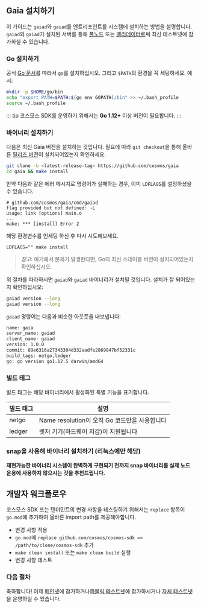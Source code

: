 ## Gaia 설치하기

이 가이드는 `gaiad`와 `gaiad`를 엔트리포인트를 시스템에 설치하는 방법을 설명합니다. `gaiad`와 `gaiad`가 설치된 서버를 통해 [풀노드](./gaia-tutorials/join-testnet.md#run-a-full-node) 또는 [밸리데이터로](./validators/validator-setup.md)써 최신 테스트넷에 참가하실 수 있습니다.

### Go 설치하기

공식 [Go 문서](https://golang.org/doc/install)를 따라서 `go`를 설치하십시오. 그리고 `$PATH`의 환경을 꼭 세팅하세요. 예시:

```bash
mkdir -p $HOME/go/bin
echo "export PATH=$PATH:$(go env GOPATH)/bin" >> ~/.bash_profile
source ~/.bash_profile
```

::: tip
코스모스 SDK를 운영하기 위해서는 **Go 1.12+** 이상 버전이 필요합니다.
:::

### 바이너리 설치하기

다음은 최신 Gaia 버전을 설치하는 것입니다. 필요에 따라 `git checkout`을 통해 올바른 [릴리즈 버전](https://github.com/cosmos/gaia/releases)이 설치되어있는지 확인하세요.

```bash
git clone -b <latest-release-tag> https://github.com/cosmos/gaia
cd gaia && make install
```

만약 다음과 같은 에러 메시지로 명령어가 실패하는 경우, 이미 `LDFLAGS`를 설정하셨을 수 있습니다.

```
# github.com/cosmos/gaia/cmd/gaiad
flag provided but not defined: -L
usage: link [options] main.o
...
make: *** [install] Error 2
```

해당 환경변수를 언세팅 하신 후 다시 시도해보세요.

```
LDFLAGS="" make install
```

> _참고_: 여기에서 문제가 발생한다면, Go의 최신 스테이블 버전이 설치되어있는지 확인하십시오.

위 절차를 따라하시면 `gaiad`와 `gaiad` 바이너리가 설치될 것입니다. 설치가 잘 되어있는지 확인하십시오:

```bash
gaiad version --long
gaiad version --long
```

`gaiad` 명령어는 다음과 비슷한 아웃풋을 내보냅니다:

```bash
name: gaia
server_name: gaiad
client_name: gaiad
version: 1.0.0
commit: 89e6316a27343304d332aadfe2869847bf52331c
build_tags: netgo,ledger
go: go version go1.12.5 darwin/amd64
```

### 빌드 태그

빌드 태그는 해당 바이너리에서 활성화된 특별 기능을 표기합니다.

| 빌드 태그 | 설명                                          |
| --------- | --------------------------------------------- |
| netgo     | Name resolution이 오직 Go 코드만을 사용합니다 |
| ledger    | 렛저 기기(하드웨어 지갑)이 지원됩니다         |

### snap을 사용해 바이너리 설치하기 (리눅스에만 해당)

**재현가능한 바이너리 시스템이 완벽하게 구현되기 전까지 snap 바이너리를 실제 노드 운용에 사용하지 않으시는 것을 추천드립니다.**

## 개발자 워크플로우

코스모스 SDK 또는 텐더민트의 변경 사항을 테스팅하기 위해서는 `replace` 항목이 `go.mod`에 추가하여 올바른 import path를 제공해야합니다.

- 변경 사항 적용
- `go.mod`에 `replace github.com/cosmos/cosmos-sdk => /path/to/clone/cosmos-sdk` 추가
- `make clean install` 또는 `make clean build` 실행
- 변경 사항 테스트

### 다음 절차

축하합니다! 이제 [메인넷](./gaia-tutorials/join-mainnet.md)에 참가하거나[퍼블릭 테스트넷](./join-testnet.md)에 참가하시거나 [자체 테스트넷](./gaia-tutorials/deploy-testnet.md)을 운영하실 수 있습니다.
